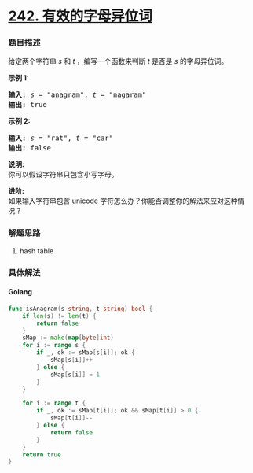 # [242. 有效的字母异位词](https://leetcode-cn.com/problems/valid-anagram/description/)

### 题目描述

<p>给定两个字符串 <em>s</em> 和 <em>t</em> ，编写一个函数来判断 <em>t</em> 是否是 <em>s</em> 的字母异位词。</p>

<p><strong>示例&nbsp;1:</strong></p>

<pre><strong>输入:</strong> <em>s</em> = &quot;anagram&quot;, <em>t</em> = &quot;nagaram&quot;
<strong>输出:</strong> true
</pre>

<p><strong>示例 2:</strong></p>

<pre><strong>输入:</strong> <em>s</em> = &quot;rat&quot;, <em>t</em> = &quot;car&quot;
<strong>输出: </strong>false</pre>

<p><strong>说明:</strong><br>
你可以假设字符串只包含小写字母。</p>

<p><strong>进阶:</strong><br>
如果输入字符串包含 unicode 字符怎么办？你能否调整你的解法来应对这种情况？</p>

### 解题思路

1. hash table

### 具体解法


#### **Golang**
```go
func isAnagram(s string, t string) bool {
	if len(s) != len(t) {
		return false
	}
	sMap := make(map[byte]int)
	for i := range s {
		if _, ok := sMap[s[i]]; ok {
			sMap[s[i]]++
		} else {
			sMap[s[i]] = 1
		}
	}

	for i := range t {
		if _, ok := sMap[t[i]]; ok && sMap[t[i]] > 0 {
			sMap[t[i]]--
		} else {
			return false
		}
	}
	return true
}
```


